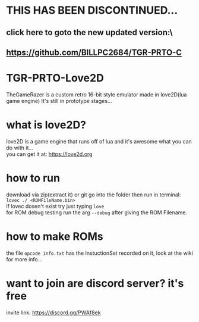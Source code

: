 # THIS HAS BEEN DISCONTINUED...
## click here to goto the new updated version:\
## https://github.com/BILLPC2684/TGR-PRTO-C

# TGR-PRTO-Love2D
TheGameRazer is a custom retro 16-bit style emulator made in love2D(lua game engine)
It's still in prototype stages...

# what is love2D?
love2D is a game engine that runs off of lua and it's awesome what you can do with it...\
you can get it at: https://love2d.org

# how to run
download via zip(extract it) or git go into the folder then run in terminal: `lovec ./ <ROMFileName.bin>`\
if lovec dosen't exist try just typing `love`\
for ROM debug testing run the arg `--debug` after giving the ROM Filename.

# how to make ROMs
the file `opcode info.txt` has the InstuctionSet recorded on it, look at the wiki for more info...

# want to join are discord server? it's free
invite link: https://discord.gg/PWAf8ek
